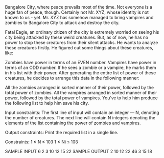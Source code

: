 Bangalore City, where peace prevails most of the time. Not everyone is a huge fan of peace, though. Certainly not Mr. XYZ, whose identity is not known to us - yet.
 Mr. XYZ has somehow managed to bring vampires and zombies to Bangalore City to attack and destroy the city.

Fatal Eagle, an ordinary citizen of the city is extremely worried on seeing his city being attacked by these weird creatures.
 But, as of now, he has no power to stop these creatures from their silent attacks. He wants to analyze these creatures firstly.
 He figured out some things about these creatures, like:

Zombies have power in terms of an EVEN number.
Vampires have power in terms of an ODD number.
If he sees a zombie or a vampire, he marks them in his list with their power. After generating the entire list of power of these creatures, 
he decides to arrange this data in the following manner:

All the zombies arranged in sorted manner of their power, followed by the total power of zombies.
All the vampires arranged in sorted manner of their power, followed by the total power of vampires.
You've to help him produce the following list to help him save his city.

Input constraints:
The first line of input will contain an integer — N, denoting the number of creatures. The next line will contain N integers denoting the elements of the list 
containing the power of zombies and vampires.

Output constraints:
Print the required list in a single line.

Constraints:
1 ≤ N ≤ 103
1 ≤ Ni ≤ 103

SAMPLE INPUT 
6
2 3 10 12 15 22
SAMPLE OUTPUT 
2 10 12 22 46 3 15 18
